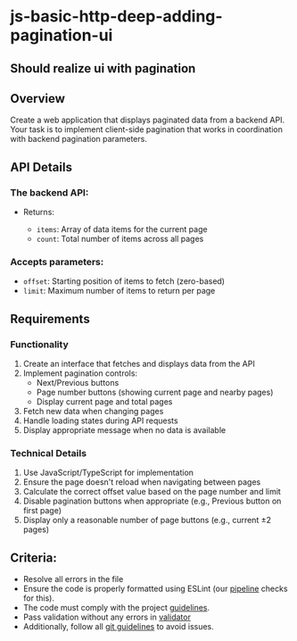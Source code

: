 # js-basic-http-deep-adding-pagination-ui

## Should realize ui with pagination

## Overview
Create a web application that displays paginated data from a backend API. Your task is to implement client-side pagination that works in coordination with backend pagination parameters.


## API Details
### The backend API:
- Returns:

  - `items`: Array of data items for the current page
  - `count`: Total number of items across all pages
### Accepts parameters:
  - `offset`: Starting position of items to fetch (zero-based)
  - `limit`: Maximum number of items to return per page
## Requirements
### Functionality
1. Create an interface that fetches and displays data from the API
2. Implement pagination controls:
   - Next/Previous buttons
   - Page number buttons (showing current page and nearby pages)
   - Display current page and total pages
3. Fetch new data when changing pages
4. Handle loading states during API requests
5. Display appropriate message when no data is available
### Technical Details
1. Use JavaScript/TypeScript for implementation
2. Ensure the page doesn't reload when navigating between pages
3. Calculate the correct offset value based on the page number and limit
4. Disable pagination buttons when appropriate (e.g., Previous button on first page)
5. Display only a reasonable number of page buttons (e.g., current ±2 pages)

## Criteria:


- Resolve all errors in the file
- Ensure the code is properly formatted using ESLint (our [pipeline](https://github.com/rammfall-code/guidelines/blob/main/DICTIONARY.md#pipeline-a-pipeline-is-a-sequence-of-automated-steps-that-run-code-checks-it-is-triggered-in-github-after-code-is-pushed-the-pipeline-can-have-three-statuses-pending-checks-are-in-progress-failed-checks-did-not-pass-due-to-issues-like-incorrect-code-errors-or-failed-tests-and-passed-all-checks-were-successful) checks for this).
- The code must comply with the project [guidelines](https://github.com/rammfall-code/guidelines/blob/main/JS.md).
- Pass validation without any errors in [validator](https://validator.w3.org/nu/)
- Additionally, follow all [git guidelines](https://github.com/rammfall-code/guidelines/blob/main/GIT.md) to avoid issues.
